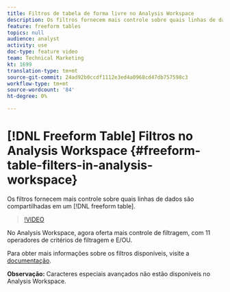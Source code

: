 ```yaml
---
title: Filtros de tabela de forma livre no Analysis Workspace
description: Os filtros fornecem mais controle sobre quais linhas de dados são compartilhadas em uma tabela de forma livre.
feature: freeform tables
topics: null
audience: analyst
activity: use
doc-type: feature video
team: Technical Marketing
kt: 1699
translation-type: tm+mt
source-git-commit: 24ad92b0ccdf1112e3ed4a0968cd47db757598c3
workflow-type: tm+mt
source-wordcount: '84'
ht-degree: 0%

---
```



# [!DNL Freeform Table] Filtros no Analysis Workspace {#freeform-table-filters-in-analysis-workspace}

Os filtros fornecem mais controle sobre quais linhas de dados são compartilhadas em um [!DNL freeform table].

>[!VIDEO](https://video.tv.adobe.com/v/23232/?quality=12)

No Analysis Workspace, agora oferta mais controle de filtragem, com 11 operadores de critérios de filtragem e E/OU.

Para obter mais informações sobre os filtros disponíveis, visite a [documentação](https://marketing.adobe.com/resources/help/en_US/analytics/analysis-workspace/pagination_filtering_sorting.html).

**Observação:** Caracteres especiais avançados não estão disponíveis no Analysis Workspace.
